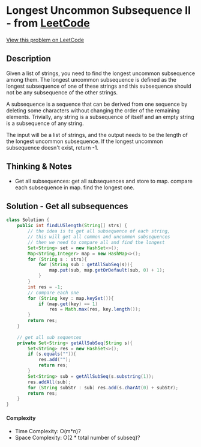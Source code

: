 # Longest Uncommon Subsequence II - from [LeetCode](https://leetcode.com)
[View this problem on LeetCode](https://leetcode.com/problems/longest-uncommon-subsequence-ii/)

## Description
 Given a list of strings, you need to find the longest uncommon subsequence among them. The longest uncommon subsequence is defined as the longest subsequence of one of these strings and this subsequence should not be any subsequence of the other strings.

A subsequence is a sequence that can be derived from one sequence by deleting some characters without changing the order of the remaining elements. Trivially, any string is a subsequence of itself and an empty string is a subsequence of any string.

The input will be a list of strings, and the output needs to be the length of the longest uncommon subsequence. If the longest uncommon subsequence doesn't exist, return -1. 

## Thinking & Notes
* Get all subsequences: get all subsequences and store to map. compare each subsequence in map. find the longest one.

## Solution - Get all subsequences
```java
class Solution {
    public int findLUSlength(String[] strs) {
        // the idea is to get all subsequence of each string, 
        // this will get all common and uncommon subsequences 
        // then we need to compare all and find the longest
        Set<String> set = new HashSet<>();
        Map<String,Integer> map = new HashMap<>();
        for (String s : strs){
            for (String sub : getAllSubSeq(s)){
                map.put(sub, map.getOrDefault(sub, 0) + 1);
            }
        }
        int res = -1;
        // compare each one
        for (String key : map.keySet()){
            if (map.get(key) == 1)
                res = Math.max(res, key.length());
        }
        return res;
    }
    
    // get all sub sequences
    private Set<String> getAllSubSeq(String s){
        Set<String> res = new HashSet<>();
        if (s.equals("")){
            res.add("");
            return res;
        }
        Set<String> sub = getAllSubSeq(s.substring(1));
        res.addAll(sub);
        for (String subStr : sub) res.add(s.charAt(0) + subStr);
        return res;
    }
}
```
#### Complexity
* Time Complexity: O(m*n)?
* Space Complexity: O(2 * total number of subseq)?
